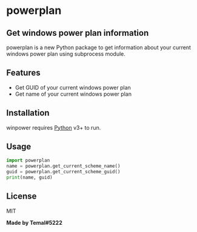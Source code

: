 # powerplan
## Get windows power plan information

powerplan is a new Python package to get information about your current windows power plan using subprocess module.
## Features

- Get GUID of your current windows power plan
- Get name of your current windows power plan

## Installation

winpower requires [Python](https://www.python.org/) v3+ to run.

## Usage

```py
import powerplan
name = powerplan.get_current_scheme_name()
guid = powerplan.get_current_scheme_guid()
print(name, guid)
```
## License

MIT

**Made by Temal#5222**

